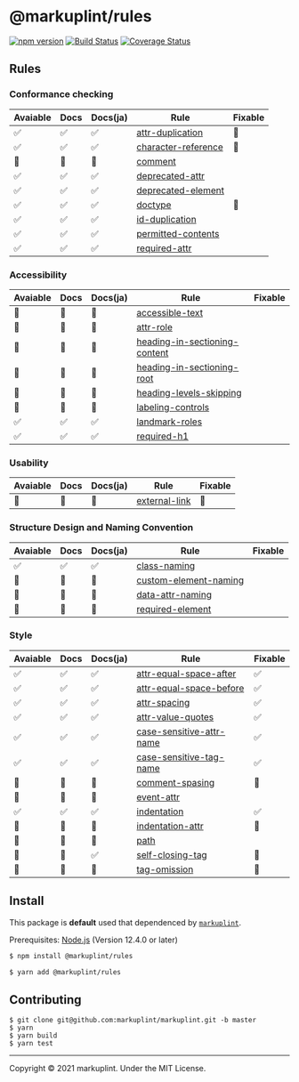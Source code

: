 # @markuplint/rules

[![npm version](https://badge.fury.io/js/%40markuplint%2Frules.svg)](https://www.npmjs.com/package/@markuplint/rules)
[![Build Status](https://travis-ci.org/markuplint/markuplint.svg?branch=master)](https://travis-ci.org/markuplint/markuplint)
[![Coverage Status](https://coveralls.io/repos/github/markuplint/markuplint/badge.svg?branch=master)](https://coveralls.io/github/markuplint/markuplint?branch=master)

## Rules

### Conformance checking

| Avaiable | Docs | Docs(ja) | Rule                                              | Fixable |
| -------- | ---- | -------- | ------------------------------------------------- | ------- |
| ✅       | ✅   | ✅       | [attr-duplication](./src/attr-duplication/)       | 🚧      |
| ✅       | ✅   | ✅       | [character-reference](./src/character-reference/) | 🚧      |
| 🚧       | 🚧   | 🚧       | [comment](./src/comment/)                         |
| ✅       | ✅   | ✅       | [deprecated-attr](./src/deprecated-attr/)         |
| ✅       | ✅   | ✅       | [deprecated-element](./src/deprecated-element/)   |
| ✅       | ✅   | ✅       | [doctype](./src/doctype/)                         | 🚧      |
| ✅       | ✅   | ✅       | [id-duplication](./src/id-duplication/)           |
| ✅       | ✅   | ✅       | [permitted-contents](./src/permitted-contents/)   |
| ✅       | ✅   | ✅       | [required-attr](./src/required-attr/)             |

### Accessibility

| Avaiable | Docs | Docs(ja) | Rule                                                                  | Fixable |
| -------- | ---- | -------- | --------------------------------------------------------------------- | ------- |
| 🚧       | 🚧   | 🚧       | [accessible-text](./src/accessible-text/)                             |
| 🚧       | 🚧   | 🚧       | [attr-role](./src/permitted-role/)                                    |
| 🚧       | 🚧   | 🚧       | [heading-in-sectioning-content](./src/heading-in-sectioning-content/) |
| 🚧       | 🚧   | 🚧       | [heading-in-sectioning-root](./src/heading-in-sectioning-root/)       |
| 🚧       | 🚧   | 🚧       | [heading-levels-skipping](./src/heading-levels-skipping/)             |
| 🚧       | 🚧   | 🚧       | [labeling-controls](./src/labeling-controls/)                         |
| ✅       | ✅   | ✅       | [landmark-roles](./src/landmark-roles/)                               |
| ✅       | ✅   | ✅       | [required-h1](./src/required-h1/)                                     |

### Usability

| Avaiable | Docs | Docs(ja) | Rule                                  | Fixable |
| -------- | ---- | -------- | ------------------------------------- | ------- |
| 🚧       | 🚧   | 🚧       | [external-link](./src/external-link/) | 🚧      |

### Structure Design and Naming Convention

| Avaiable | Docs | Docs(ja) | Rule                                                  | Fixable |
| -------- | ---- | -------- | ----------------------------------------------------- | ------- |
| ✅       | ✅   | ✅       | [class-naming](./src/class-naming/)                   |
| 🚧       | 🚧   | 🚧       | [custom-element-naming](./src/custom-element-naming/) |
| 🚧       | 🚧   | 🚧       | [data-attr-naming](./src/data-attr-naming/)           |
| 🚧       | 🚧   | 🚧       | [required-element](./src/required-element/)           |

### Style

| Avaiable | Docs | Docs(ja) | Rule                                                        | Fixable |
| -------- | ---- | -------- | ----------------------------------------------------------- | ------- |
| ✅       | ✅   | ✅       | [attr-equal-space-after](./src/attr-equal-space-after/)     | ✅      |
| ✅       | ✅   | ✅       | [attr-equal-space-before](./src/attr-equal-space-before/)   | ✅      |
| ✅       | ✅   | ✅       | [attr-spacing](./src/attr-spacing/)                         | ✅      |
| ✅       | ✅   | ✅       | [attr-value-quotes](./src/attr-value-quotes/)               | ✅      |
| ✅       | ✅   | ✅       | [case-sensitive-attr-name](./src/case-sensitive-attr-name/) | ✅      |
| ✅       | ✅   | ✅       | [case-sensitive-tag-name](./src/case-sensitive-tag-name/)   | ✅      |
| 🚧       | 🚧   | 🚧       | [comment-spasing](./src/comment-spasing/)                   | 🚧      |
| 🚧       | 🚧   | 🚧       | [event-attr](./src/event-attr/)                             |
| ✅       | ✅   | ✅       | [indentation](./src/indentation/)                           | ✅      |
| 🚧       | 🚧   | 🚧       | [indentation-attr](./src/indentation-attr/)                 | 🚧      |
| 🚧       | 🚧   | 🚧       | [path](./src/path/)                                         |
| 🚧       | 🚧   | ✅       | [self-closing-tag](./src/self-closing-tag/)                 | 🚧      |
| 🚧       | 🚧   | 🚧       | [tag-omission](./src/tag-omission/)                         | 🚧      |

## Install

This package is **default** used that dependenced by [`markuplint`](https://www.npmjs.com/package/markuplint/).

Prerequisites: [Node.js](https://nodejs.org) (Version 12.4.0 or later)

```sh
$ npm install @markuplint/rules

$ yarn add @markuplint/rules
```

## Contributing

```
$ git clone git@github.com:markuplint/markuplint.git -b master
$ yarn
$ yarn build
$ yarn test
```

---

Copyright &copy; 2021 markuplint. Under the MIT License.
